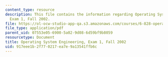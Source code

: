 ```yaml
---
content_type: resource
description: This file contains the information regarding Operating System Engineering,
  Exam 1, Fall 2002.
file: https://ol-ocw-studio-app-qa.s3.amazonaws.com/courses/6-828-operating-system-engineering-fall-2012/917eee1b2f770217ea7e9a13541ffb6c_MIT6_828F12_q02_1_sol.pdf
file_type: application/pdf
parent_uid: 07553e05-6900-5a02-9d08-6d59bf9b8059
resourcetype: Document
title: Operating System Engineering, Exam 1, Fall 2002
uid: 917eee1b-2f77-0217-ea7e-9a13541ffb6c
---
```

